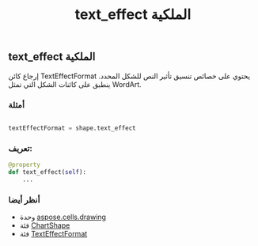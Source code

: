 ﻿---
title: text_effect الملكية
second_title: Aspose.Cells for Python via .NET API المراجع
description:
type: docs
weight: 950
url: /ar/python-net/aspose.cells.drawing/chartshape/text_effect/
is_root: false
---
##  text_effect الملكية

 إرجاع كائن TextEffectFormat يحتوي على خصائص تنسيق تأثير النص للشكل المحدد.
ينطبق على كائنات الشكل التي تمثل WordArt.

###  أمثلة

```python

textEffectFormat = shape.text_effect

```
###  تعريف:
```python
@property
def text_effect(self):
    ...
```

###  أنظر أيضا
* وحدة [aspose.cells.drawing](../../)
* فئة [ChartShape](/cells/ar/python-net/aspose.cells.drawing/chartshape)
* فئة [TextEffectFormat](/cells/ar/python-net/aspose.cells.drawing/texteffectformat)
